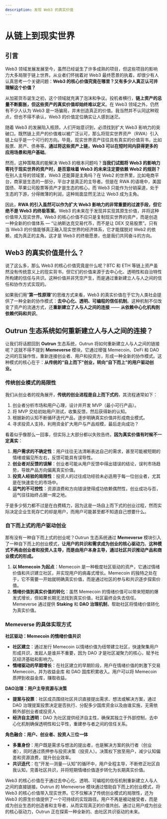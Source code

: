 ```yaml
---
description: 发现 Web3 的真实价值
---
```


# 从链上到现实世界

## **引言**

Web3 领域发展发展至今，虽然已经诞生了许多成熟的项目，但这些项目的影响力大多局限于链上世界。从业者们怀揣着对 Web3 最终愿景的执着，却很少有人认真思考一个关键问题：**Web3 的核心价值究竟在哪里？又有多少人真正认可并理解这个价值？**

从加密货币诞生之初，这个领域就充满了泡沫和争议。投机者横行，**链上资产的总量不断膨胀，但这些资产的真实价值却始终难以定义**。在 Web3 领域之外，仍然有不少人认为  Web3 是一场骗局，并未创造真正的价值。我当然并不认同这种观点，但也不得不承认，Web3 的价值定位确实让人感到迷茫。

随着 Web3 的发展陷入瓶颈，人们开始意识到，必须找到扩大 Web3 影响力的突破口。既然链上资产的价值难以被广泛认可，那么将现实世界资产（RWA）引入链上似乎是一个可行的方向。毕竟，现实世界资产往往具有真实的价值背书，比如股票、房产、债券等。**通过将这些资产上链，Web3 可以在短时间内获得更多的应用场景和用户基础**。

然而，这种策略真的能解决 Web3 的根本问题吗？**当我们试图将 Web3 的影响力寄托于现实世界的资产时，是否意味着 Web3 的未来注定要依赖 Web2 的规则？**&#x5728;别人主导的领域里，Web3 还能算是主角吗？在 Web2 的世界里，比如电商平台，商家是生态的一部分，平台才是真正的主导者。但是在 RWA 的语境中，美国国债、苹果公司股票等资产才是生态的核心，而 Web3 只能作为分销渠道，处于生态的下游，分得微薄的利润，这种局面显然无法让 Web3 成为主角。

因此，**RWA 的引入虽然可以作为扩大 Web3 影响力的非常重要的过渡手段，但它绝不是 Web3 的终极答案**。Web3 的未来在于发现并实现其原生价值，并将这种价值带入现实世界。Web3 的核心价值不应只是复制现实世界的资产，而是创造一种全新的价值体系 — “让纳斯达克交易代币，而不是让 DEX 交易股票”。只有当 Web3 的价值能够真正融入现实世界的经济体系，它才能摆脱对 Web2 的依赖，成为真正的主角。这才是 Web3 的终极愿景，也是我们共同奋斗的方向。

## **Web3 的真实价值是什么？**

说了这么多，那么 Web3 的核心价值究竟是什么呢？BTC 和 ETH 等链上资产虽然没有传统意义上的现实背书，但它们的价值来源于去中心化、透明性和自治特性所构建的信任与共识。这种价值并非凭空产生，而是通过重新建立人与人之间的信任和协作方式实现的。

如果我们用“**第一性原理**”的思维方式来看，Web3 的真实价值在于它为人类社会提供了一种全新的协作模式：**去中心化、透明、可编程的信任机制**。这种机制不仅改变了资产的流通方式，还**重新建立了人与人之间的连接** —— **从依赖中心化机构到依赖代码和共识**。

## **Outrun 生态系统如何重新建立人与人之间的连接？**

让我们将话题回到 **Outrun** 生态系统，Outrun 将如何重新建立人与人之间的链接呢？这就不得不提到 **Memeverse** 模块，它通过增强 Memecoin、DeFi 和 DAO 之间的互操作性，重新连接创业者、用户和投资方，形成一种全新的协作模式。这种模式的核心在于：**从传统的“自上而下”创业，转向“自下而上”的用户驱动创业。**

### **传统创业模式的局限性**

我们从创业者的视角展开，**传统的创业进程是自上而下式的**，其流程通常如下：

1. 创业者分析市场和用户心理，设计并开发 MVP（最小可行产品）。
2. 将 MVP 交给初始用户测试，收集反馈，然后获得新的认知。
3. 根据新的认知不断循环迭代产品，逐步明确真实价值并形成商业模式。
4. 寻求投资人支持，利用资金扩大用户与产品规模，最后走向成功？

看着似乎像那么一回事，但实际上大部分都以失败告终。**因为真实价值有时候不一定真实**：

1. **用户需求的不确定性**：用户往往无法清晰表达自己的需求，甚至可能被短期的情绪或偏见所左右，反馈可能具有误导性。
2. **创业者对反馈的误解**：创业者可能从用户反馈中得出错误的结论，误判市场趋势，导致产品方向偏离真实价值。
3. **投资人经验的局限性**：投资人的过往成功经验未必适用于每一位创业者，尤其是在快速变化的市场中。
4. **运气的不可控性**：资源浪费和方向错误使得成功依赖偶然性，创业成功与否，运气往往始终占据一席之地。

于是多少努力都不过是在白费精力，因为这是一场自上而下式的创业过程，然而实际决定企业生死存亡的却是用户，而用户可能甚至都不知道自己想要什么。

### **自下而上式的用户驱动创业**

那有没有一种自下而上式的创业呢？Outrun 生态系统通过 **Memeverse** 模块引入了一种自下而上的创业模式，**让用户的共识和需求成为创业的核心驱动力**。**这种模式不再由创业者和投资人主导，而是由用户本身主导，通过社区共识推动产品和商业模式的形成。**

1. **以 Memecoin 为起点**：Memecoin 是一种极度社区驱动的资产，它通过情绪价值和共识建立社区，并实现用户的病毒式增长。Memecoin 的独特之处在于，它不需要一开始就明确真实价值，而是通过社区的参与和共识逐步探索价值。
2. **情绪价值到真实价值的转化**：虽然 Memecoin 的情绪价值可以带来短期的爆发式增长，但如果长期无法找到真实价值，社区最终会失去信任。Memeverse 通过提供 **Staking** 和 **DAO 治理机制**，帮助社区将情绪价值转化为真实价值。

### **Memeverse** **的具体实现方式**

**社区驱动：Memecoin 的情绪价值共识**

* **社区建立**：通过发行 Memecoin 以情绪价值为纽带建立社区，快速聚集用户形成共识，发起人是谁并不重要，因为 DAO 才是社区凝聚力的核心，赋予社区经济基础和影响力。
* **情绪驱动的早期增长**：在社区建立的早期阶段，用户在情绪价值的刺激下交易 Memecoin，并为收益金库 和 DAO 国库积累收入。用户可以将 Memecoin 质押到收益金库，赚取收益。

**DAO治理：用户主导资源与决策**

* **提案与投票**：社区成员围绕社区共识直接提出需求、想法或解决方案，通过 DAO 治理提案投票决定是否执行、分配多少国库资金以及由谁实施，无需依赖外部创业者或投资人
* **经济自主透明**：DAO 为社区提供经济自主性，确保其独立于外部控制，去中心化机制确保透明性和公平性，重建参与者之间的信任关系。

**角色融合：用户、创业者、投资人三位一体**

* **多重身份**：用户既是需求与想法的提出者，也是解决方案的执行者（创业者），同时通过质押参与投资决策（投资人）。决策权下放至用户，减少认知偏差和资源浪费，提升创业效率。
* **共识迭代**：在“开发—测量—认知”的循环中，用户全程主导，不断修正社区自我认知，完善社区共识，并将短期情绪价值逐步转化为长期真实价值。

Web3 的核心价值在于通过去中心化、透明、可编程的信任机制重新建立人与人之间的直接链接。Outrun 的 Memeverse 模块通过借助自下而上的创业模式，将 Web3 的核心价值带入现实世界。它不仅解决了传统创业模式的局限性，还为 Web3 的原生价值提供了一个可持续的实现路径。用户不再是被动接受者，而是成为创业生态的创造者和主导者，从而实现真正的价值共创。通过让用户成为创业的核心驱动力，Outrun 正在探索一种全新的、由社区共识驱动的未来。

